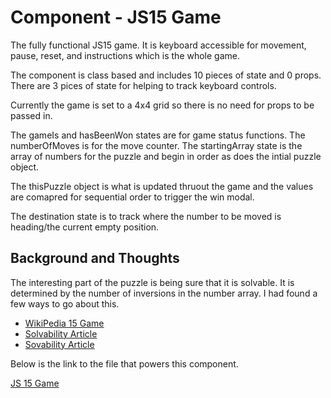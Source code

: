 # Component - JS15 Game

The fully functional JS15 game.
It is keyboard accessible for movement, pause, reset, and instructions which is the whole game.

The component is class based and includes 10 pieces of state and 0 props.
There are 3 pices of state for helping to track keyboard controls.

Currently the game is set to a 4x4 grid so there is no need for props to be passed in.

The gameIs and hasBeenWon states are for game status functions.
The numberOfMoves is for the move counter.
The startingArray state is the array of numbers for the puzzle and begin in order as does the intial puzzle object.

The thisPuzzle object is what is updated thruout the game and the values are comapred for sequential order to trigger the win modal.

The destination state is to track where the number to be moved is heading/the current empty position.

## Background and Thoughts

The interesting part of the puzzle is being sure that it is solvable.
It is determined by the number of inversions in the number array.
I had found a few ways to go about this.

* [WikiPedia 15 Game](https://en.wikipedia.org/wiki/15_puzzle)
* [Solvability Article](https://www.cs.bham.ac.uk/~mdr/teaching/modules04/java2/TilesSolvability.html)
* [Sovability Article](http://mathworld.wolfram.com/15Puzzle.html)

Below is the link to the file that powers this component.

[JS 15 Game](https://github.com/joeHillman/react-workbench/blob/master/src/projects/JS15Game/JS15Game.js)
